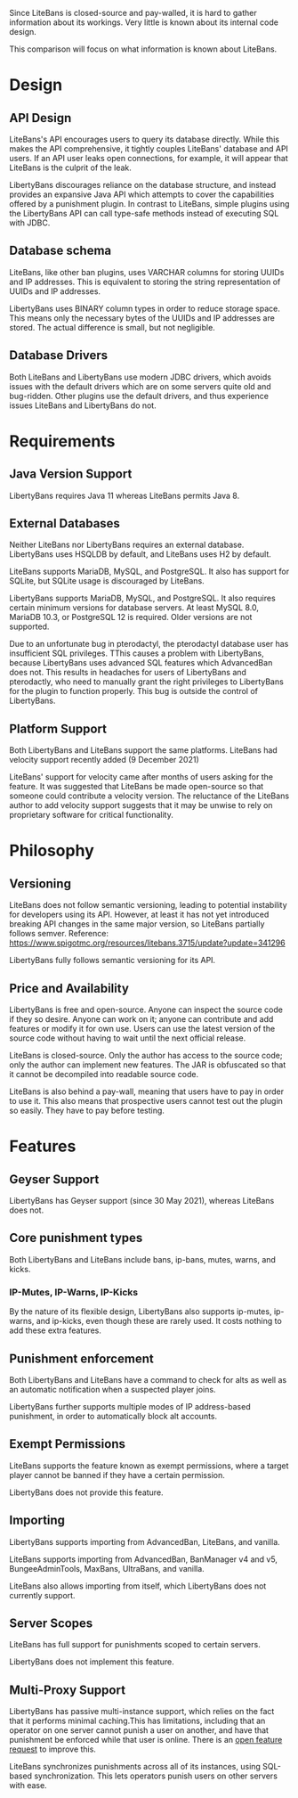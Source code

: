 Since LiteBans is closed-source and pay-walled, it is hard to gather information about its workings. Very little is known about its internal code design.

This comparison will focus on what information is known about LiteBans.

# Design

## API Design

LiteBans's API encourages users to query its database directly. While this makes the API comprehensive, it tightly couples LiteBans' database and API users. If an API user leaks open connections, for example, it will appear that LiteBans is the culprit of the leak.

LibertyBans discourages reliance on the database structure, and instead provides an expansive Java API which attempts to cover the capabilities offered by a punishment plugin. In contrast to LiteBans, simple plugins using the LibertyBans API can call type-safe methods instead of executing SQL with JDBC.

## Database schema

LiteBans, like other ban plugins, uses VARCHAR columns for storing UUIDs and IP addresses. This is equivalent to storing the string representation of UUIDs and IP addresses.

LibertyBans uses BINARY column types in order to reduce storage space. This means only the necessary bytes of the UUIDs and IP addresses are stored. The actual difference is small, but not negligible.

## Database Drivers

Both LiteBans and LibertyBans use modern JDBC drivers, which avoids issues with the default drivers which are on some servers quite old and bug-ridden. Other plugins use the default drivers, and thus experience issues LiteBans and LibertyBans do not.

# Requirements

## Java Version Support

LibertyBans requires Java 11 whereas LiteBans permits Java 8.

## External Databases

Neither LiteBans nor LibertyBans requires an external database. LibertyBans uses HSQLDB by default, and LiteBans uses H2 by default.

LiteBans supports MariaDB, MySQL, and PostgreSQL. It also has support for SQLite, but SQLite usage is discouraged by LiteBans.

LibertyBans supports MariaDB, MySQL, and PostgreSQL. It also requires certain minimum versions for database servers. At least MySQL 8.0, MariaDB 10.3, or PostgreSQL 12 is required. Older versions are not supported.

Due to an unfortunate bug in pterodactyl, the pterodactyl database user has insufficient SQL privileges. TThis causes a problem with LibertyBans, because LibertyBans uses advanced SQL features which AdvancedBan does not. This results in headaches for users of LibertyBans and pterodactly, who need to manually grant the right privileges to LibertyBans for the plugin to function properly. This bug is outside the control of LibertyBans.

## Platform Support

Both LibertyBans and LiteBans support the same platforms. LiteBans had velocity support recently added (9 December 2021)

LiteBans' support for velocity came after months of users asking for the feature. It was suggested that LiteBans be made open-source so that someone could contribute a velocity version. The reluctance of the LiteBans author to add velocity support suggests that it may be unwise to rely on proprietary software for critical functionality.

# Philosophy

## Versioning

LiteBans does not follow semantic versioning, leading to potential instability for developers using its API. However, at least it has not yet introduced breaking API changes in the same major version, so LiteBans partially follows semver. Reference: https://www.spigotmc.org/resources/litebans.3715/update?update=341296

LibertyBans fully follows semantic versioning for its API.

## Price and Availability

LibertyBans is free and open-source. Anyone can inspect the source code if they so desire. Anyone can work on it; anyone can contribute and add features or modify it for own use. Users can use the latest version of the source code without having to wait until the next official release.

LiteBans is closed-source. Only the author has access to the source code; only the author can implement new features. The JAR is obfuscated so that it cannot be decompiled into readable source code.

LiteBans is also behind a pay-wall, meaning that users have to pay in order to use it. This also means that prospective users cannot test out the plugin so easily. They have to pay before testing.

# Features

## Geyser Support

LibertyBans has Geyser support (since 30 May 2021), whereas LiteBans does not.

## Core punishment types

Both LibertyBans and LiteBans include bans, ip-bans, mutes, warns, and kicks.

### IP-Mutes, IP-Warns, IP-Kicks

By the nature of its flexible design, LibertyBans also supports ip-mutes, ip-warns, and ip-kicks, even though these are rarely used. It costs nothing to add these extra features.

## Punishment enforcement

Both LibertyBans and LiteBans have a command to check for alts as well as an automatic notification when a suspected player joins.

LibertyBans further supports multiple modes of IP address-based punishment, in order to automatically block alt accounts.

## Exempt Permissions

LiteBans supports the feature known as exempt permissions, where a target player cannot be banned if they have a certain permission.

LibertyBans does not provide this feature.

## Importing

LibertyBans supports importing from AdvancedBan, LiteBans, and vanilla.

LiteBans supports importing from AdvancedBan, BanManager v4 and v5, BungeeAdminTools, MaxBans, UltraBans, and vanilla.

LiteBans also allows importing from itself, which LibertyBans does not currently support.

## Server Scopes

LiteBans has full support for punishments scoped to certain servers.

LibertyBans does not implement this feature.

## Multi-Proxy Support

LibertyBans has passive multi-instance support, which relies on the fact that it performs minimal caching.This has limitations, including that an operator on one server cannot punish a user on another, and have that punishment be enforced while that user is online. There is an [open feature request](https://github.com/A248/LibertyBans/issues/44) to improve this.

LiteBans synchronizes punishments across all of its instances, using SQL-based synchronization. This lets operators punish users on other servers with ease.



